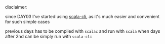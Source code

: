 disclaimer:

since DAY03 I've started using [scala-cli](https://scala-cli.virtuslab.org/), as it's much easier and convenient for such simple cases

previous days has to be compiled with `scalac` and run with `scala` 
when days after 2nd can be simply run with `scala-cli`
